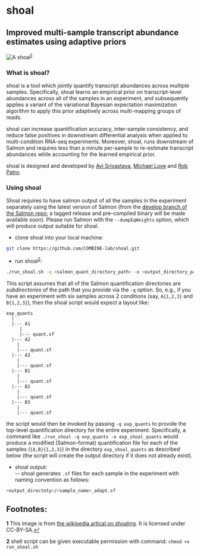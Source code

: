 # shoal 
Improved multi-sample transcript abundance estimates using adaptive priors
--------------------------------------------------------------------------

![A shoal](https://upload.wikimedia.org/wikipedia/commons/b/b1/School_jacks_klein.JPG)<sup id="a1">[1](#f1)</sup>


### What is shoal?
shoal is a tool which jointly quantify transcript abundances across multiple samples.
Specifically, shoal learns an empirical prior on transcript-level abundances across all of the 
samples in an experiment, and subsequently applies a variant of the variational Bayesian 
expectation maximization algorithm to apply this prior adaptively across multi-mapping groups 
of reads.  

shoal can increase quantification accuracy, inter-sample consistency, and reduce false positives in 
downstream differential analysis when applied to multi-condition RNA-seq experiments. 
Moreover, shoal, runs downstream of Salmon and requires less 
than a minute per-sample to re-estimate transcript abundances while accounting for the learned empirical prior.

shoal is designed and developed by [Avi Srivastava](https://github.com/k3yavi), [Michael Love](https://github.com/mikelove) and [Rob Patro](https://github.com/rob-p).

### Using shoal
Shoal requires to have salmon output of all the samples in the experiment
separately using the latest version of Salmon (from the [develop branch of the Salmon repo](https://github.com/COMBINE-lab/salmon/tree/develop); a tagged release and pre-compiled binary will be made available soon).  Please run Salmon with the `--dumpEqWeights` option, which will produce output suitable for shoal.

* clone shoal into your local machine:
```bash
git clone https://github.com/COMBINE-lab/shoal.git
```

* run shoal<sup id="a2">[2](#f2)</sup>:
```bash
./run_shoal.sh -q <salmon_quant_directory_path> -o <output_directory_path>
```
This script assumes that all of the Salmon quantification directories are _subdirectories_ of the path that you provide via the `-q` option.  So, e.g., if you have an experiment with six samples across 2 conditions (say, `A{1,2,3}` and `B{1,2,3}`), then the shoal script would expect a layout like:

```
exp_quants
  |
  |--- A1
     |
     |--- quant.sf
  |--- A2
    |
    |--- quant.sf
  |--- A3
    |
    |--- quant.sf
  |--- B1
    |
    |--- quant.sf
  |--- B2
    |
    |--- quant.sf
  |--- B3
    |
    |--- quant.sf
```

the script would then be invoked by passing `-q exp_quants` to provide the top-level quantification directory for the entire experiment.
Specifically, a command like `./run_shoal -q exp_quants -o exp_shoal_quants` would produce a modified (Salmon-format) quantification file for each of the samples (`{A,B}{1,2,3}`) in the directory `exp_shoal_quants` as described below (the script will create the output directory if it does not already exist). 

* shoal output:  
-- shoal generates `.sf` files for each sample in the experiment with naming convention as follows:
```bash
<output_directoty>/<sample_name>_adapt.sf
```

Footnotes:
----------
<b id="f1">1</b> This image is from [the wikipedia artical on shoaling](https://en.wikipedia.org/wiki/Shoaling_and_schooling#/media/File:School_jacks_klein.JPG). It is licensed under CC-BY-SA.[↩](#a1)

<b id="f2">2</b> shell script can be given executable permission with command: `chmod +x run_shoal.sh`
